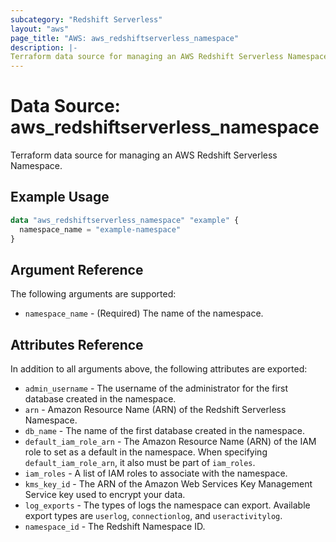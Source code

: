 ```yaml
---
subcategory: "Redshift Serverless"
layout: "aws"
page_title: "AWS: aws_redshiftserverless_namespace"
description: |-
Terraform data source for managing an AWS Redshift Serverless Namespace.
---
```


# Data Source: aws_redshiftserverless_namespace

Terraform data source for managing an AWS Redshift Serverless Namespace.

## Example Usage

```terraform
data "aws_redshiftserverless_namespace" "example" {
  namespace_name = "example-namespace"
}
```

## Argument Reference

The following arguments are supported:

* `namespace_name` - (Required) The name of the namespace.

## Attributes Reference

In addition to all arguments above, the following attributes are exported:

* `admin_username` - The username of the administrator for the first database created in the namespace.
* `arn` - Amazon Resource Name (ARN) of the Redshift Serverless Namespace.
* `db_name` - The name of the first database created in the namespace.
* `default_iam_role_arn` - The Amazon Resource Name (ARN) of the IAM role to set as a default in the namespace. When specifying `default_iam_role_arn`, it also must be part of `iam_roles`.
* `iam_roles` - A list of IAM roles to associate with the namespace.
* `kms_key_id` - The ARN of the Amazon Web Services Key Management Service key used to encrypt your data.
* `log_exports` - The types of logs the namespace can export. Available export types are `userlog`, `connectionlog`, and `useractivitylog`.
* `namespace_id` - The Redshift Namespace ID.
